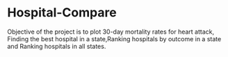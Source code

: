 # Hospital-Compare
Objective of the project is to plot 30-day mortality rates for heart attack, Finding the best hospital in a state,Ranking hospitals by outcome in a state and Ranking hospitals in all states.
